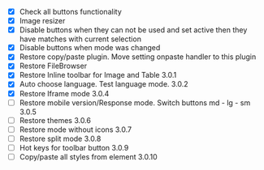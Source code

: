 - [x] Check all buttons functionality 
- [x] Image resizer
- [x] Disable buttons when they can not be used and set active then they have matches with current selection
- [x] Disable buttons when mode was changed
- [x] Restore copy/paste plugin. Move setting onpaste  handler to this plugin
- [x] Restore FileBrowser
- [x] Restore Inline toolbar for Image and Table 3.0.1
- [x] Auto choose language. Test language mode. 3.0.2
- [x] Restore Iframe mode 3.0.4
- [ ] Restore mobile version/Response mode. Switch buttons md - lg - sm 3.0.5
- [ ] Restore themes 3.0.6
- [ ] Restore mode without icons 3.0.7
- [ ] Restore split mode 3.0.8
- [ ] Hot keys for toolbar button  3.0.9
- [ ] Copy/paste all styles from element  3.0.10
